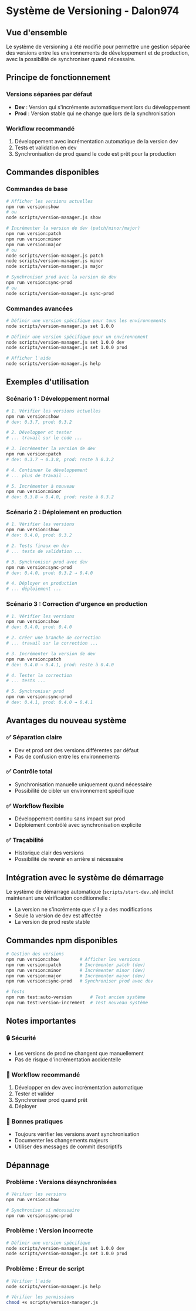 # Système de Versioning - Dalon974

## Vue d'ensemble

Le système de versioning a été modifié pour permettre une gestion séparée des versions entre les environnements de développement et de production, avec la possibilité de synchroniser quand nécessaire.

## Principe de fonctionnement

### Versions séparées par défaut
- **Dev** : Version qui s'incrémente automatiquement lors du développement
- **Prod** : Version stable qui ne change que lors de la synchronisation

### Workflow recommandé
1. Développement avec incrémentation automatique de la version dev
2. Tests et validation en dev
3. Synchronisation de prod quand le code est prêt pour la production

## Commandes disponibles

### Commandes de base
```bash
# Afficher les versions actuelles
npm run version:show
# ou
node scripts/version-manager.js show

# Incrémenter la version de dev (patch/minor/major)
npm run version:patch
npm run version:minor
npm run version:major
# ou
node scripts/version-manager.js patch
node scripts/version-manager.js minor
node scripts/version-manager.js major

# Synchroniser prod avec la version de dev
npm run version:sync-prod
# ou
node scripts/version-manager.js sync-prod
```

### Commandes avancées
```bash
# Définir une version spécifique pour tous les environnements
node scripts/version-manager.js set 1.0.0

# Définir une version spécifique pour un environnement
node scripts/version-manager.js set 1.0.0 dev
node scripts/version-manager.js set 1.0.0 prod

# Afficher l'aide
node scripts/version-manager.js help
```

## Exemples d'utilisation

### Scénario 1 : Développement normal
```bash
# 1. Vérifier les versions actuelles
npm run version:show
# dev: 0.3.7, prod: 0.3.2

# 2. Développer et tester
# ... travail sur le code ...

# 3. Incrémenter la version de dev
npm run version:patch
# dev: 0.3.7 → 0.3.8, prod: reste à 0.3.2

# 4. Continuer le développement
# ... plus de travail ...

# 5. Incrémenter à nouveau
npm run version:minor
# dev: 0.3.8 → 0.4.0, prod: reste à 0.3.2
```

### Scénario 2 : Déploiement en production
```bash
# 1. Vérifier les versions
npm run version:show
# dev: 0.4.0, prod: 0.3.2

# 2. Tests finaux en dev
# ... tests de validation ...

# 3. Synchroniser prod avec dev
npm run version:sync-prod
# dev: 0.4.0, prod: 0.3.2 → 0.4.0

# 4. Déployer en production
# ... déploiement ...
```

### Scénario 3 : Correction d'urgence en production
```bash
# 1. Vérifier les versions
npm run version:show
# dev: 0.4.0, prod: 0.4.0

# 2. Créer une branche de correction
# ... travail sur la correction ...

# 3. Incrémenter la version de dev
npm run version:patch
# dev: 0.4.0 → 0.4.1, prod: reste à 0.4.0

# 4. Tester la correction
# ... tests ...

# 5. Synchroniser prod
npm run version:sync-prod
# dev: 0.4.1, prod: 0.4.0 → 0.4.1
```

## Avantages du nouveau système

### ✅ Séparation claire
- Dev et prod ont des versions différentes par défaut
- Pas de confusion entre les environnements

### ✅ Contrôle total
- Synchronisation manuelle uniquement quand nécessaire
- Possibilité de cibler un environnement spécifique

### ✅ Workflow flexible
- Développement continu sans impact sur prod
- Déploiement contrôlé avec synchronisation explicite

### ✅ Traçabilité
- Historique clair des versions
- Possibilité de revenir en arrière si nécessaire

## Intégration avec le système de démarrage

Le système de démarrage automatique (`scripts/start-dev.sh`) inclut maintenant une vérification conditionnelle :
- La version ne s'incrémente que s'il y a des modifications
- Seule la version de dev est affectée
- La version de prod reste stable

## Commandes npm disponibles

```bash
# Gestion des versions
npm run version:show        # Afficher les versions
npm run version:patch       # Incrémenter patch (dev)
npm run version:minor       # Incrémenter minor (dev)
npm run version:major       # Incrémenter major (dev)
npm run version:sync-prod   # Synchroniser prod avec dev

# Tests
npm run test:auto-version       # Test ancien système
npm run test:version-increment  # Test nouveau système
```

## Notes importantes

### 🔒 Sécurité
- Les versions de prod ne changent que manuellement
- Pas de risque d'incrémentation accidentelle

### 🔄 Workflow recommandé
1. Développer en dev avec incrémentation automatique
2. Tester et valider
3. Synchroniser prod quand prêt
4. Déployer

### 📝 Bonnes pratiques
- Toujours vérifier les versions avant synchronisation
- Documenter les changements majeurs
- Utiliser des messages de commit descriptifs

## Dépannage

### Problème : Versions désynchronisées
```bash
# Vérifier les versions
npm run version:show

# Synchroniser si nécessaire
npm run version:sync-prod
```

### Problème : Version incorrecte
```bash
# Définir une version spécifique
node scripts/version-manager.js set 1.0.0 dev
node scripts/version-manager.js set 1.0.0 prod
```

### Problème : Erreur de script
```bash
# Vérifier l'aide
node scripts/version-manager.js help

# Vérifier les permissions
chmod +x scripts/version-manager.js
```
